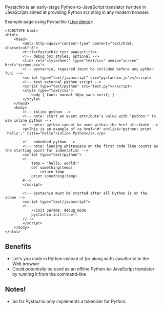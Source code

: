 Pystachio is an early-stage Python-to-JavaScript translator (written in JavaScript) aimed at providing Python scripting in any modern browser.

Example page using Pystachio ([Live demo](http://www.avatrion.com/pystachio/index.html)):
```
<!DOCTYPE html>
<html>
    <head>
        <meta http-equiv="content-type" content="text/html; charset=utf-8">
        <title>Pystachio test page</title>
        <!-- debug box styles, optional -->
        <link rel="stylesheet" type="text/css" media="screen" href="screen.css">
        <!-- pystachio, required (must be included before any python fun) -->
        <script type="text/javascript" src="pystachio.js"></script>
        <!-- test external python script -->
        <script type="text/python" src="test.py"></script>
        <style type="text/css">
            body { font: normal 16px sans-serif; }
        </style>
    </head>
    <body>
        <!-- inline python -->
        <!-- note: start an event attribute's value with "python:" to use inline python -->
        <!-- note: python cannot be used within the href attribute -->
        <p>This is an example of <a href="#" onclick="python: print 'hello';" title="hello">inline Python</a>.</p>

        <!-- embedded python -->
        <!-- note: leading whitespace on the first code line counts as the starting point for indentation -->
        <script type="text/python">
        <!--
            temp = "hello, world!"
            def something(temp):
                return temp
            print something(temp)
        #-->
        </script>

        <!-- pystachio must be started after all Python is on the scene -->
        <script type="text/javascript">
        <!--
            //init params: debug_mode
            pystachio.init(true);
        //-->
        </script>
    </body>
</html>
```

## Benefits ##
  * Let's you code in Python instead of (or along with) JavaScript in the Web browser
  * Could potentially be used as an offline Python-to-JavaScript translator by running it from the command-line

## Notes! ##
  * So far Pystachio only implements a tokenizer for Python.